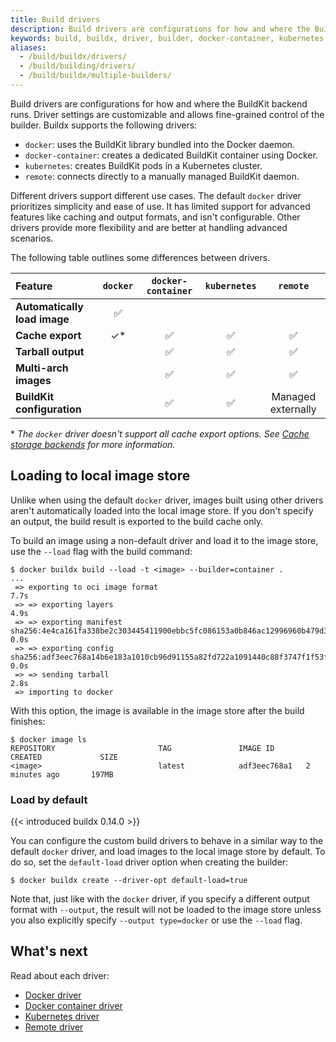 ```yaml
---
title: Build drivers
description: Build drivers are configurations for how and where the BuildKit backend runs.
keywords: build, buildx, driver, builder, docker-container, kubernetes, remote
aliases:
  - /build/buildx/drivers/
  - /build/building/drivers/
  - /build/buildx/multiple-builders/
---
```


Build drivers are configurations for how and where the BuildKit backend runs.
Driver settings are customizable and allows fine-grained control of the builder.
Buildx supports the following drivers:

- `docker`: uses the BuildKit library bundled into the Docker daemon.
- `docker-container`: creates a dedicated BuildKit container using Docker.
- `kubernetes`: creates BuildKit pods in a Kubernetes cluster.
- `remote`: connects directly to a manually managed BuildKit daemon.

Different drivers support different use cases. The default `docker` driver
prioritizes simplicity and ease of use. It has limited support for advanced
features like caching and output formats, and isn't configurable. Other drivers
provide more flexibility and are better at handling advanced scenarios.

The following table outlines some differences between drivers.

| Feature                      |  `docker`   | `docker-container` | `kubernetes` |      `remote`      |
| :--------------------------- | :---------: | :----------------: | :----------: | :----------------: |
| **Automatically load image** |     ✅      |                    |              |                    |
| **Cache export**             |     ✓\*     |         ✅         |      ✅      |         ✅         |
| **Tarball output**           |             |         ✅         |      ✅      |         ✅         |
| **Multi-arch images**        |             |         ✅         |      ✅      |         ✅         |
| **BuildKit configuration**   |             |         ✅         |      ✅      | Managed externally |

\* _The `docker` driver doesn't support all cache export options.
See [Cache storage backends](../cache/backends/_index.md) for more information._

## Loading to local image store

Unlike when using the default `docker` driver, images built using other drivers
aren't automatically loaded into the local image store. If you don't specify an
output, the build result is exported to the build cache only.

To build an image using a non-default driver and load it to the image store,
use the `--load` flag with the build command:

```console
$ docker buildx build --load -t <image> --builder=container .
...
 => exporting to oci image format                                                                                                      7.7s
 => => exporting layers                                                                                                                4.9s
 => => exporting manifest sha256:4e4ca161fa338be2c303445411900ebbc5fc086153a0b846ac12996960b479d3                                      0.0s
 => => exporting config sha256:adf3eec768a14b6e183a1010cb96d91155a82fd722a1091440c88f3747f1f53f                                        0.0s
 => => sending tarball                                                                                                                 2.8s
 => importing to docker
```

With this option, the image is available in the image store after the build finishes:

```console
$ docker image ls
REPOSITORY                       TAG               IMAGE ID       CREATED             SIZE
<image>                          latest            adf3eec768a1   2 minutes ago       197MB
```

### Load by default

{{< introduced buildx 0.14.0 >}}

You can configure the custom build drivers to behave in a similar way to the
default `docker` driver, and load images to the local image store by default.
To do so, set the `default-load` driver option when creating the builder:

```console
$ docker buildx create --driver-opt default-load=true
```

Note that, just like with the `docker` driver, if you specify a different
output format with `--output`, the result will not be loaded to the image store
unless you also explicitly specify `--output type=docker` or use the `--load`
flag.

## What's next

Read about each driver:

- [Docker driver](./docker.md)
- [Docker container driver](./docker-container.md)
- [Kubernetes driver](./kubernetes.md)
- [Remote driver](./remote.md)

